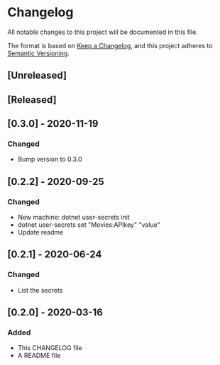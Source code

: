 # Changelog
All notable changes to this project will be documented in this file.

The format is based on [Keep a Changelog](https://keepachangelog.com/en/1.0.0/),
and this project adheres to [Semantic Versioning](https://semver.org/spec/v2.0.0.html).

## [Unreleased]

## [Released]

## [0.3.0] - 2020-11-19
### Changed
- Bump version to 0.3.0

## [0.2.2] - 2020-09-25
### Changed
- New machine: dotnet user-secrets init
- dotnet user-secrets set "Movies:APIkey" "value"
- Update readme 

## [0.2.1] - 2020-06-24
### Changed
- List the secrets

## [0.2.0] - 2020-03-16
### Added
- This CHANGELOG file 
- A README file
